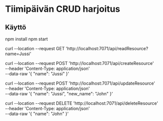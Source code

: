# Tiimipäivän CRUD harjoitus

## Käyttö

npm install
npm start

curl --location --request GET 'http://localhost:7071/api/readResource?name=Jussi'

curl --location --request POST 'http://localhost:7071/api/createResource' \
--header 'Content-Type: application/json' \
--data-raw '{ "name": "Jussi" }'

curl --location --request POST 'http://localhost:7071/api/updateResource' \
--header 'Content-Type: application/json' \
--data-raw '{ "name": "Jussi", "new_name": "John" }'

curl --location --request DELETE 'http://localhost:7071/api/deleteResource' \
--header 'Content-Type: application/json' \
--data-raw '{ "name": "John" }'
